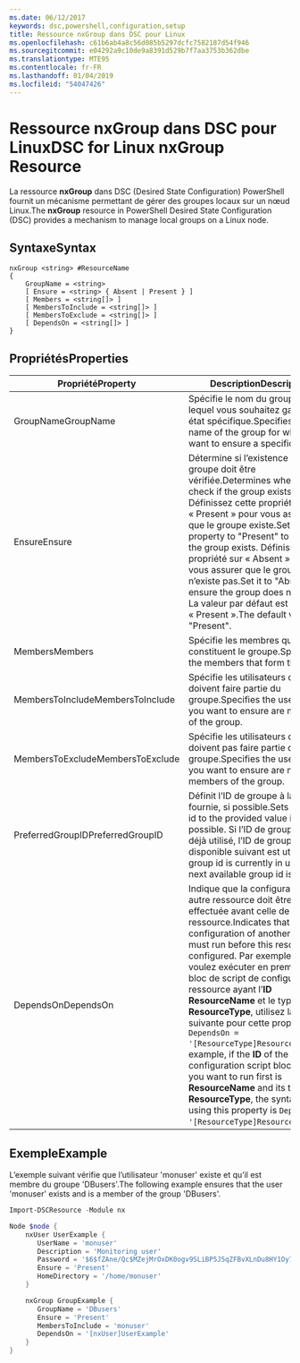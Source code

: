 ```yaml
---
ms.date: 06/12/2017
keywords: dsc,powershell,configuration,setup
title: Ressource nxGroup dans DSC pour Linux
ms.openlocfilehash: c61b6ab4a8c56d085b5297dcfc7582187d54f946
ms.sourcegitcommit: e04292a9c10de9a8391d529b7f7aa3753b362dbe
ms.translationtype: MTE95
ms.contentlocale: fr-FR
ms.lasthandoff: 01/04/2019
ms.locfileid: "54047426"
---
```

# <a name="dsc-for-linux-nxgroup-resource"></a><span data-ttu-id="09e63-103">Ressource nxGroup dans DSC pour Linux</span><span class="sxs-lookup"><span data-stu-id="09e63-103">DSC for Linux nxGroup Resource</span></span>

<span data-ttu-id="09e63-104">La ressource **nxGroup** dans DSC (Desired State Configuration) PowerShell fournit un mécanisme permettant de gérer des groupes locaux sur un nœud Linux.</span><span class="sxs-lookup"><span data-stu-id="09e63-104">The **nxGroup** resource in PowerShell Desired State Configuration (DSC) provides a mechanism to manage local groups on a Linux node.</span></span>

## <a name="syntax"></a><span data-ttu-id="09e63-105">Syntaxe</span><span class="sxs-lookup"><span data-stu-id="09e63-105">Syntax</span></span>

```
nxGroup <string> #ResourceName
{
    GroupName = <string>
    [ Ensure = <string> { Absent | Present } ]
    [ Members = <string[]> ]
    [ MembersToInclude = <string[]> ]
    [ MembersToExclude = <string[]> ]
    [ DependsOn = <string[]> ]
}
```

## <a name="properties"></a><span data-ttu-id="09e63-106">Propriétés</span><span class="sxs-lookup"><span data-stu-id="09e63-106">Properties</span></span>

|  <span data-ttu-id="09e63-107">Propriété</span><span class="sxs-lookup"><span data-stu-id="09e63-107">Property</span></span> |  <span data-ttu-id="09e63-108">Description</span><span class="sxs-lookup"><span data-stu-id="09e63-108">Description</span></span> |
|---|---|
| <span data-ttu-id="09e63-109">GroupName</span><span class="sxs-lookup"><span data-stu-id="09e63-109">GroupName</span></span>| <span data-ttu-id="09e63-110">Spécifie le nom du groupe pour lequel vous souhaitez garantir un état spécifique.</span><span class="sxs-lookup"><span data-stu-id="09e63-110">Specifies the name of the group for which you want to ensure a specific state.</span></span>|
| <span data-ttu-id="09e63-111">Ensure</span><span class="sxs-lookup"><span data-stu-id="09e63-111">Ensure</span></span>| <span data-ttu-id="09e63-112">Détermine si l’existence du groupe doit être vérifiée.</span><span class="sxs-lookup"><span data-stu-id="09e63-112">Determines whether to check if the group exists.</span></span> <span data-ttu-id="09e63-113">Définissez cette propriété sur « Present » pour vous assurer que le groupe existe.</span><span class="sxs-lookup"><span data-stu-id="09e63-113">Set this property to "Present" to ensure the group exists.</span></span> <span data-ttu-id="09e63-114">Définissez la propriété sur « Absent » pour vous assurer que le groupe n’existe pas.</span><span class="sxs-lookup"><span data-stu-id="09e63-114">Set it to "Absent" to ensure the group does not exist.</span></span> <span data-ttu-id="09e63-115">La valeur par défaut est « Present ».</span><span class="sxs-lookup"><span data-stu-id="09e63-115">The default value is "Present".</span></span>|
| <span data-ttu-id="09e63-116">Members</span><span class="sxs-lookup"><span data-stu-id="09e63-116">Members</span></span>| <span data-ttu-id="09e63-117">Spécifie les membres qui constituent le groupe.</span><span class="sxs-lookup"><span data-stu-id="09e63-117">Specifies the members that form the group.</span></span>|
| <span data-ttu-id="09e63-118">MembersToInclude</span><span class="sxs-lookup"><span data-stu-id="09e63-118">MembersToInclude</span></span>| <span data-ttu-id="09e63-119">Spécifie les utilisateurs qui doivent faire partie du groupe.</span><span class="sxs-lookup"><span data-stu-id="09e63-119">Specifies the users who you want to ensure are members of the group.</span></span>|
| <span data-ttu-id="09e63-120">MembersToExclude</span><span class="sxs-lookup"><span data-stu-id="09e63-120">MembersToExclude</span></span>| <span data-ttu-id="09e63-121">Spécifie les utilisateurs qui ne doivent pas faire partie du groupe.</span><span class="sxs-lookup"><span data-stu-id="09e63-121">Specifies the users who you want to ensure are not members of the group.</span></span>|
| <span data-ttu-id="09e63-122">PreferredGroupID</span><span class="sxs-lookup"><span data-stu-id="09e63-122">PreferredGroupID</span></span>| <span data-ttu-id="09e63-123">Définit l’ID de groupe à la valeur fournie, si possible.</span><span class="sxs-lookup"><span data-stu-id="09e63-123">Sets the group id to the provided value if possible.</span></span> <span data-ttu-id="09e63-124">Si l’ID de groupe est déjà utilisé, l’ID de groupe disponible suivant est utilisé.</span><span class="sxs-lookup"><span data-stu-id="09e63-124">If the group id is currently in use, the next available group id is used.</span></span>|
| <span data-ttu-id="09e63-125">DependsOn</span><span class="sxs-lookup"><span data-stu-id="09e63-125">DependsOn</span></span> | <span data-ttu-id="09e63-126">Indique que la configuration d’une autre ressource doit être effectuée avant celle de cette ressource.</span><span class="sxs-lookup"><span data-stu-id="09e63-126">Indicates that the configuration of another resource must run before this resource is configured.</span></span> <span data-ttu-id="09e63-127">Par exemple, si vous voulez exécuter en premier le bloc de script de configuration de ressource ayant l’**ID** **ResourceName** et le type **ResourceType**, utilisez la syntaxe suivante pour cette propriété : `DependsOn = '[ResourceType]ResourceName'`.</span><span class="sxs-lookup"><span data-stu-id="09e63-127">For example, if the **ID** of the resource configuration script block that you want to run first is **ResourceName** and its type is **ResourceType**, the syntax for using this property is `DependsOn = '[ResourceType]ResourceName'`.</span></span>|

## <a name="example"></a><span data-ttu-id="09e63-128">Exemple</span><span class="sxs-lookup"><span data-stu-id="09e63-128">Example</span></span>

<span data-ttu-id="09e63-129">L’exemple suivant vérifie que l’utilisateur 'monuser' existe et qu’il est membre du groupe 'DBusers'.</span><span class="sxs-lookup"><span data-stu-id="09e63-129">The following example ensures that the user 'monuser' exists and is a member of the group 'DBusers'.</span></span>

```powershell
Import-DSCResource -Module nx

Node $node {
    nxUser UserExample {
       UserName = 'monuser'
       Description = 'Monitoring user'
       Password = '$6$fZAne/Qc$MZejMrOxDK0ogv9SLiBP5J5qZFBvXLnDu8HY1Oy7ycX.Y3C7mGPUfeQy3A82ev3zIabhDQnj2ayeuGn02CqE/0'
       Ensure = 'Present'
       HomeDirectory = '/home/monuser'
    }

    nxGroup GroupExample {
       GroupName = 'DBusers'
       Ensure = 'Present'
       MembersToInclude = 'monuser'
       DependsOn = '[nxUser]UserExample'
    }
}
```